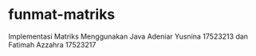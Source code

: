 # funmat-matriks
Implementasi Matriks Menggunakan Java
Adeniar Yusnina 17523213 dan Fatimah Azzahra 17523217
